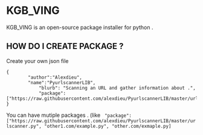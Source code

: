 # KGB_VING
KGB_VING is an open-source package installer for python .

## HOW DO I CREATE PACKAGE ?

Create your own json file

```
{
        "author":"Alexdieu",
        "name":"PyurlscannerLIB",
		    "blurb": "Scanning an URL and gather information about .",
		    "package":["https://raw.githubusercontent.com/alexdieu/PyurlscannerLIB/master/urlscanner.py"]
}
```

You can have mutiple packages . (like ` "package":["https://raw.githubusercontent.com/alexdieu/PyurlscannerLIB/master/urlscanner.py", "other1.com/example.py", "other.com/exmaple.py]`
